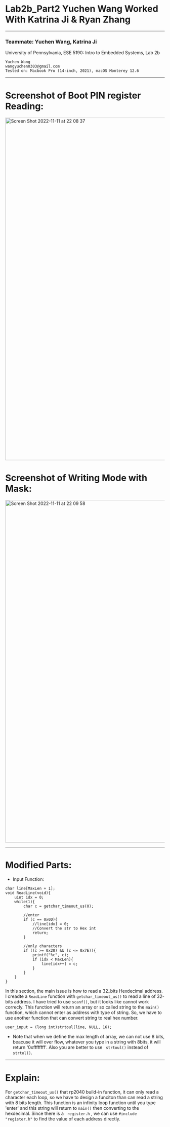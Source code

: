 # Lab2b_Part2 Yuchen Wang Worked With Katrina Ji & Ryan Zhang

---

### Teammate: Yuchen Wang, Katrina Ji

University of Pennsylvania, ESE 5190: Intro to Embedded Systems, Lab 2b

    Yuchen Wang
    wangyuchen0303@gmail.com
    Tested on: Macbook Pro (14-inch, 2021), macOS Monterey 12.6 

---

# Screenshot of Boot PIN register Reading:

<img width="1082" alt="Screen Shot 2022-11-11 at 22 08 37" src="https://user-images.githubusercontent.com/105755054/201453746-23ed6d07-f0f8-443a-bc06-77b606b4ea56.png">


# Screenshot of Writing Mode with Mask:

<img width="1082" alt="Screen Shot 2022-11-11 at 22 09 58" src="https://user-images.githubusercontent.com/105755054/201453786-43de20f2-e0e8-49c9-b226-d714a08d488b.png">

---

# Modified Parts:

- Input Function:

```
char line[MaxLen + 1];
void ReadLine(void){
    uint idx = 0;
    while(1){
        char c = getchar_timeout_us(0);
        
        //enter
        if (c == 0x0D){
            //line[idx] = 0;
            //Convert the str to Hex int
            return;
        }
        
        //only characters
        if ((c >= 0x20) && (c <= 0x7E)){
            printf("%c", c);
            if (idx < MaxLen){
                line[idx++] = c;
            }
        }
    }
}

```

  In this section, the main issue is how to read a 32_bits Hexdecimal address. I creadte a ``` ReadLine ``` function with ``` getchar_timeout_us() ``` to read a line of 32-bits address. I have tried to use ``` scanf() ```, but it looks like cannot work correcly. This function will return an array or so called string to the ```main()``` function, which cannot enter as address with type of string. So, we have to use another function that can convert string to real hex number.
  
  ```
  user_input = (long int)strtoul(line, NULL, 16);

  ```
  
 - Note that when we define the max length of array, we can not use 8 bits, beacuse it will over flow, whatever you type in a string with 8bits, it will return '0xffffffff'. Also you are better to use ``` strtoul()``` instead of ``` strtol()```.
 
 ---
 
 # Explain:
 For  ``` getchar_timeout_us() ``` that rp2040 build-in function, it can only read a character each loop, so we have to design a funciton than can read a string with 8 bits length. This function is an infinity loop function until you type 'enter' and this string will return to ```main()``` then converting to the hexdecimal. Since there is a ``` register.h``` , we can use ``` #include "register.h" ``` to find the value of each address directly.
 
